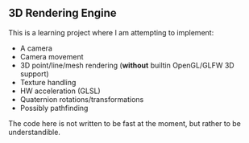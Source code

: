 ## 3D Rendering Engine
This is a learning project where I am attempting to implement:
 - A camera
 - Camera movement
 - 3D point/line/mesh rendering (**without** builtin OpenGL/GLFW 3D support)
 - Texture handling
 - HW acceleration (GLSL)
 - Quaternion rotations/transformations
 - Possibly pathfinding

The code here is not written to be fast at the moment, but rather to be understandible.
